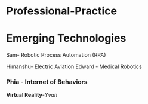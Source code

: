 # Professional-Practice
# Emerging Technologies
Sam- Robotic Process Automation (RPA)

Himanshu- Electric Aviation
Edward - Medical Robotics

### Phia - Internet of Behaviors 
<strong>Virtual Reality</strong>-<em>Yvan</em>
